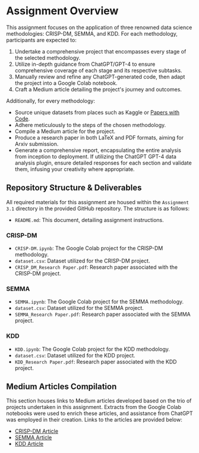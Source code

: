 # Assignment Overview

This assignment focuses on the application of three renowned data science methodologies: CRISP-DM, SEMMA, and KDD. For each methodology, participants are expected to:

1. Undertake a comprehensive project that encompasses every stage of the selected methodology.
2. Utilize in-depth guidance from ChatGPT/GPT-4 to ensure comprehensive coverage of each stage and its respective subtasks.
3. Manually review and refine any ChatGPT-generated code, then adapt the project into a Google Colab notebook.
4. Craft a Medium article detailing the project's journey and outcomes.

Additionally, for every methodology:
- Source unique datasets from places such as Kaggle or [Papers with Code](https://paperswithcode.com/datasetsLinks).
- Adhere meticulously to the steps of the chosen methodology.
- Compile a Medium article for the project.
- Produce a research paper in both LaTeX and PDF formats, aiming for Arxiv submission.
- Generate a comprehensive report, encapsulating the entire analysis from inception to deployment. If utilizing the ChatGPT GPT-4 data analysis plugin, ensure detailed responses for each section and validate them, infusing your creativity where appropriate.

## Repository Structure & Deliverables

All required materials for this assignment are housed within the `Assignment 3.1` directory in the provided GitHub repository. The structure is as follows:

- `README.md`: This document, detailing assignment instructions.

### CRISP-DM
- `CRISP-DM.ipynb`: The Google Colab project for the CRISP-DM methodology.
- `dataset.csv`: Dataset utilized for the CRISP-DM project.
- `CRISP_DM_Research Paper.pdf`: Research paper associated with the CRISP-DM project.

### SEMMA
- `SEMMA.ipynb`: The Google Colab project for the SEMMA methodology.
- `dataset.csv`: Dataset utilized for the SEMMA project.
- `SEMMA_Research Paper.pdf`: Research paper associated with the SEMMA project.

### KDD
- `KDD.ipynb`: The Google Colab project for the KDD methodology.
- `dataset.csv`: Dataset utilized for the KDD project.
- `KDD_Research Paper.pdf`: Research paper associated with the KDD project.

## Medium Articles Compilation

This section houses links to Medium articles developed based on the trio of projects undertaken in this assignment. Extracts from the Google Colab notebooks were used to enrich these articles, and assistance from ChatGPT was employed in their creation. Links to the articles are provided below:

- [CRISP-DM Article](https://medium.com/@SriVinayA/unraveling-banking-data-with-the-crisp-dm-methodology-9054120d7d53)
- [SEMMA Article](https://medium.com/@SriVinayA/deciphering-the-popularity-of-spotify-songs-with-the-semma-methodology-ac377ecb6c4b)
- [KDD Article](https://medium.com/@SriVinayA/unlocking-insights-on-energys-water-footprint-a-deep-dive-with-kdd-methodology-for-eda-b6e6ff36f256)
